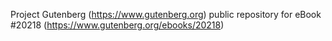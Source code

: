 Project Gutenberg (https://www.gutenberg.org) public repository for eBook #20218 (https://www.gutenberg.org/ebooks/20218)
